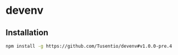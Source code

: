 # devenv
## Installation
```bash
npm install -g https://github.com/Tusentio/devenv#v1.0.0-pre.4
```
